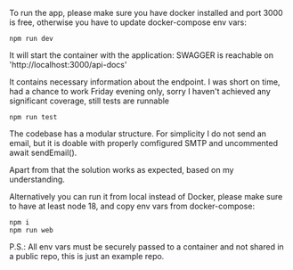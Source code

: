 To run the app, please make sure you have docker installed and port 3000 is free, otherwise you have to update docker-compose env vars:
``` 
npm run dev 
```
It will start the container with the application:
SWAGGER is reachable on 'http://localhost:3000/api-docs'

It contains necessary information about the endpoint.
I was short on time, had a chance to work Friday evening only, sorry I haven't achieved any significant coverage, still tests are runnable 
```
npm run test
```

The codebase has a modular structure. For simplicity I do not send an email, but it is doable with properly comfigured SMTP and uncommented await sendEmail().

Apart from that the solution works as expected, based on my understanding.


Alternatively you can run it from local instead of Docker, please make sure to have at least node 18, and copy env vars from docker-compose:
```
npm i
npm run web
```
P.S.: All env vars must be securely passed to a container and not shared in a public repo, this is just an example repo.